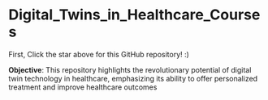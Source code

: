 # Digital_Twins_in_Healthcare_Courses

First, Click the star above for this GitHub repository! :)

**Objective**: This repository highlights the revolutionary potential of digital twin technology in healthcare, emphasizing its ability to offer personalized treatment and improve healthcare outcomes









